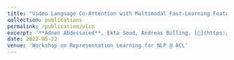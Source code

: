 ```yaml
---
title: "Video Language Co-Attention with Multimodal Fast-Learning Feature Fusion for VideoQA"
collection: publications
permalink: /publication/vlcn
excerpt: '**Adnen Abdessaied**, Ekta Sood, Andreas Bulling. [📄](https://aclanthology.org/2022.repl4nlp-1.15/) [💻](https://github.com/adnenabdessaied/VLCN)'
date: 2022-05-22
venue: 'Workshop on Representation Learning for NLP @ ACL'
---
```

